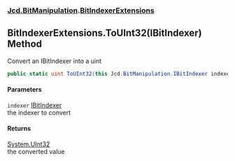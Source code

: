 ### [Jcd.BitManipulation](Jcd_BitManipulation.md 'Jcd.BitManipulation').[BitIndexerExtensions](Jcd_BitManipulation_BitIndexerExtensions.md 'Jcd.BitManipulation.BitIndexerExtensions')
## BitIndexerExtensions.ToUInt32(IBitIndexer) Method
Convert an IBitIndexer into a uint  
```csharp
public static uint ToUInt32(this Jcd.BitManipulation.IBitIndexer indexer);
```
#### Parameters
<a name='Jcd_BitManipulation_BitIndexerExtensions_ToUInt32(Jcd_BitManipulation_IBitIndexer)_indexer'></a>
`indexer` [IBitIndexer](Jcd_BitManipulation_IBitIndexer.md 'Jcd.BitManipulation.IBitIndexer')  
the indexer to convert
  
#### Returns
[System.UInt32](https://docs.microsoft.com/en-us/dotnet/api/System.UInt32 'System.UInt32')  
the converted value
